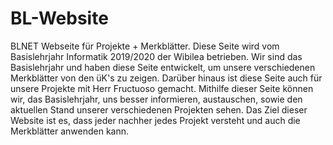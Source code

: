 # BL-Website
BLNET Webseite für Projekte + Merkblätter.
Diese Seite wird vom Basislehrjahr Informatik 2019/2020 der Wibilea betrieben.
Wir sind das Basislehrjahr und haben diese Seite entwickelt, um unsere verschiedenen Merkblätter von den üK's zu zeigen. Darüber hinaus ist diese Seite auch für unsere Projekte mit Herr Fructuoso gemacht. Mithilfe dieser Seite können wir, das Basislehrjahr, uns besser informieren, austauschen, sowie den aktuellen Stand unserer verschiedenen Projekten sehen. Das Ziel dieser Website ist es, dass jeder nachher jedes Projekt versteht und auch die Merkblätter anwenden kann.
